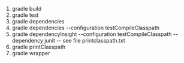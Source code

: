 1. gradle build
2. gradle test
3. gradle dependencies
3. gradle dependencies --configuration testCompileClasspath
4. gradle dependencyInsight --configuration testCompileClasspath --dependency junit
-- see file printclasspath.txt
5. gradle printClasspath
6. gradle wrapper
